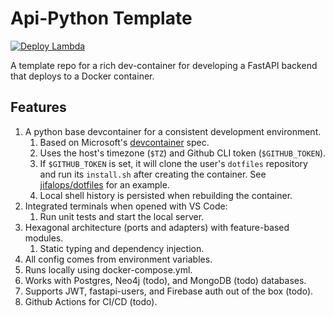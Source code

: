 # Api-Python Template

[![Deploy Lambda](https://github.com/jifalops/api-python/actions/workflows/deploy_lambda.yml/badge.svg)](https://github.com/jifalops/api-python/actions/workflows/deploy_lambda.yml)

A template repo for a rich dev-container for developing a FastAPI backend that deploys to a Docker container.

## Features

1. A python base devcontainer for a consistent development environment.
    1. Based on Microsoft's [devcontainer][1] spec.
    1. Uses the host's timezone (`$TZ`) and Github CLI token (`$GITHUB_TOKEN`).
    1. If `$GITHUB_TOKEN` is set, it will clone the user's `dotfiles` repository and run its `install.sh` after creating the container. See [jifalops/dotfiles][2] for an example.
    1. Local shell history is persisted when rebuilding the container.
1. Integrated terminals when opened with VS Code:
    1. Run unit tests and start the local server.
1. Hexagonal architecture (ports and adapters) with feature-based modules.
    1. Static typing and dependency injection.
1. All config comes from environment variables.
1. Runs locally using docker-compose.yml.
1. Works with Postgres, Neo4j (todo), and MongoDB (todo) databases.
1. Supports JWT, fastapi-users, and Firebase auth out of the box (todo).
1. Github Actions for CI/CD (todo).



[1]: https://github.com/devcontainers/images/tree/main/src/typescript-node
[2]: https://github.com/jifalops/dotfiles
[3]: https://marketplace.visualstudio.com/items?itemName=ms-vscode-remote.remote-containers
[4]: https://github.com/jifalops/dotfiles/blob/bf9627445abf5ffe25515e8a6d2fe1d1c681e606/.sh_common#L87